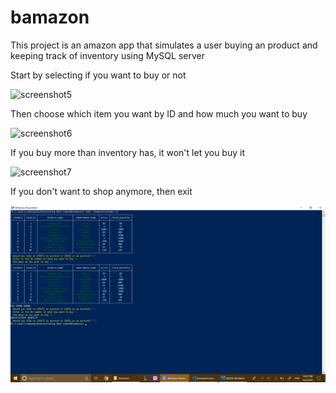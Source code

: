 # bamazon

This project is an amazon app that simulates a user buying an product and keeping track of inventory using MySQL server

Start by selecting if you want to buy or not

![screenshot5](https://user-images.githubusercontent.com/24260201/55533714-0e1e5580-5667-11e9-92be-d92f98284886.png)

Then choose which item you want by ID and how much you want to buy

![screenshot6](https://user-images.githubusercontent.com/24260201/55533740-23937f80-5667-11e9-813d-9b552b9e7bdb.png)


If you buy more than inventory has, it won't let you buy it

![screenshot7](https://user-images.githubusercontent.com/24260201/55533750-2b532400-5667-11e9-90d4-1d3e116a14d9.png)

If you don't want to shop anymore, then exit

![bye bye](images/screenshot8.png)
